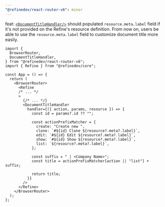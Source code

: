 ```yaml
---
"@refinedev/react-router-v6": minor
---
```


feat: [`<DocumentTitleHandler/>`](https://refine.dev/docs/routing/integrations/react-router/#documenttitlehandler) should populated `resource.meta.label` field if it's not provided on the Refine's resource definition.
From now on, users be able to use the `resource.meta.label` field to customize document title more easily.

```tsx
import {
  BrowserRouter,
  DocumentTitleHandler,
} from "@refinedev/react-router-v6";
import { Refine } from "@refinedev/core";

const App = () => {
  return (
    <BrowserRouter>
      <Refine
      /* ... */
      >
        {/* ... */}
        <DocumentTitleHandler
          handler={({ action, params, resource }) => {
            const id = params?.id ?? "";

            const actionPrefixMatcher = {
              create: "Create new ",
              clone: `#${id} Clone ${resource?.meta?.label}`,
              edit: `#${id} Edit ${resource?.meta?.label}`,
              show: `#${id} Show ${resource?.meta?.label}`,
              list: `${resource?.meta?.label}`,
            };

            const suffix = " | <Company Name>";
            const title = actionPrefixMatcher[action || "list"] + suffix;

            return title;
          }}
        />
      </Refine>
    </BrowserRouter>
  );
};
```
